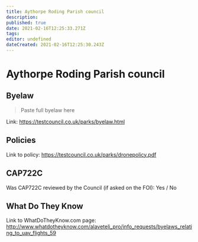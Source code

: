 ```yaml
---
title: Aythorpe Roding Parish council
description: 
published: true
date: 2021-02-16T12:25:33.271Z
tags: 
editor: undefined
dateCreated: 2021-02-16T12:25:30.243Z
---
```


# Aythorpe Roding Parish council


## Byelaw
> Paste full byelaw here

Link:
https://testcouncil.co.uk/parks/byelaw.html

## Policies
Link to policy:
https://testcouncil.co.uk/parks/dronepolicy.pdf

## CAP722C

Was CAP722C reviewed by the Council (if asked on the FOI): Yes / No

## What Do They Know

Link to WhatDoTheyKnow.com page:
http://www.whatdotheyknow.com/alaveteli_pro/info_requests/byelaws_relating_to_uav_flights_59

